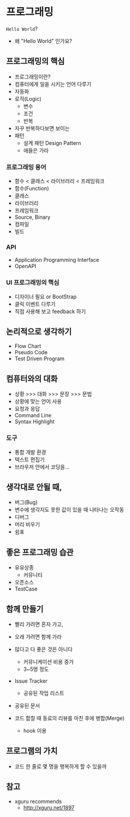 # 프로그래밍
`Hello World`?
- 왜 "Hello World" 인가요?

## 프로그래밍의 핵심
- 프로그래밍이란?
- 컴퓨터에게 일을 시키는 언어 다루기
- 자동화
- 로직(Logic)
  - 변수
  - 조건
  - 반복
- 자꾸 반복하다보면 보이는
- 패턴
  - 설계 패턴 Design Pattern
  - 애들은 가라

### 프로그래밍 용어
- 함수 < 클래스 < 라이브러리 < 프레임워크
- 함수(Function)
- 클래스
- 라이브러리
- 프레임워크
- Source, Binary
- 컴파일
- 빌드

### API 
- Application Programming Interface
- OpenAPI

### UI 프로그래밍의 핵심
- 디자이너 필요 or BootStrap
- 클릭 이벤트 다루기
- 직접 사용해 보고 feedback 하기

## 논리적으로 생각하기
- Flow Chart
- Pseudo Code
- Test Driven Program

## 컴퓨터와의 대화
- 상황 >>> 대화 >>> 문장 >>> 문법
- 상황에 맞는 언어 사용
- 요청과 응답
- Command Line
- Syntax Highlight

### 도구
- 통합 개발 환경
- 텍스트 편집기
- 브라우저 안에서 코딩을...

## 생각대로 안될 때,
- 버그(Bug)
- 변수에 생각지도 못한 값이 있을 때 나타나는 오작동
- 디버그
- 머리 비우기
- 쉼표

## 좋은 프로그래밍 습관
- 유유상종
  - 커뮤니티
- 오픈소스
- TestCase

## 함께 만들기
- 빨리 가려면 혼자 가고,
- 오래 가려면 함께 가라

- 많다고 다 좋은 것은 아니다
  - 커뮤니케이션 비용 증가
  - 3~5명 정도
- Issue Tracker
  - 공유된 작업 리스트
- 공유된 문서
- 코드 합칠 때 동료의 리뷰를 마친 후에 병합(Merge)
  - hook 이용

## 프로그램의 가치
- 코드 한 줄로 몇 명을 행복하게 할 수 있을까

## 참고
- xguru recommends
  - http://xguru.net/1897
  